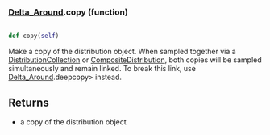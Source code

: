 ### [Delta_Around](Delta_Around.md).copy (function)


```py

def copy(self)

```



Make a copy of the distribution object.  When sampled together via
a [DistributionCollection](DistributionCollection.md) or [CompositeDistribution](CompositeDistribution.md), both copies
will be sampled simultaneously and remain linked.  To break this link,
use [Delta_Around](Delta_Around.md).deepcopy&gt; instead.

Returns
---------
* a copy of the distribution object

